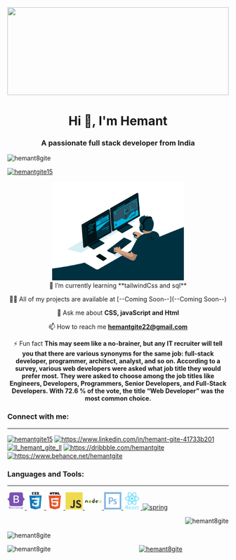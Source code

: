 <img src="https://i.pinimg.com/originals/2f/f4/28/2ff428006f3ade5f10beac69372062ab.gif" width="100%" height="200">

<h1 align="center">Hi 👋, I'm Hemant</h1>
<h3 align="center">A passionate full stack developer from India</h3>

<p align="left"> <img src="https://komarev.com/ghpvc/?username=hemant8gite&label=Profile%20views&color=0e75b6&style=flat" alt="hemant8gite" /> </p>

<div align="left">
  

<p align="left"> <a href="https://twitter.com/hemantgite15" target="blank"><img src="https://img.shields.io/twitter/follow/hemantgite15?logo=twitter&style=for-the-badge" alt="hemantgite15" /></a> </p>
  
  <div class="Image1" align="center"> <img src="https://raw.githubusercontent.com/ScorchingShade/ScorchingShade/main/code.gif" width="300" border-radious="50%"/></div>

  <div align="center">
   🌱 I’m currently learning **tailwindCss and sql**

 👨‍💻 All of my projects are available at [--Coming Soon--](--Coming Soon--)

 💬 Ask me about **CSS, javaScript and Html**

 📫 How to reach me **hemantgite22@gmail.com**

 ⚡ Fun fact **This may seem like a no-brainer, but any IT recruiter will tell you that there are various synonyms for the same job: full-stack developer, programmer, architect, analyst, and so on. According to a survey, various web developers were asked what job title they would prefer most. They were asked to choose among the job titles like Engineers, Developers, Programmers, Senior Developers, and Full-Stack Developers. With 72.6 % of the vote, the title “Web Developer” was the most common choice.**
  </div>

</div>

<h3 align="left">Connect with me:</h3>
<hr>
<p align="left">
<a href="https://twitter.com/hemantgite15" target="blank"><img align="center" src="https://raw.githubusercontent.com/rahuldkjain/github-profile-readme-generator/master/src/images/icons/Social/twitter.svg" alt="hemantgite15" height="30" width="40" /></a>
<a href="https://linkedin.com/in/https://www.linkedin.com/in/hemant-gite-41733b201" target="blank"><img align="center" src="https://raw.githubusercontent.com/rahuldkjain/github-profile-readme-generator/master/src/images/icons/Social/linked-in-alt.svg" alt="https://www.linkedin.com/in/hemant-gite-41733b201" height="30" width="40" /></a>
<a href="https://instagram.com/ll_hemant_gite_ll" target="blank"><img align="center" src="https://raw.githubusercontent.com/rahuldkjain/github-profile-readme-generator/master/src/images/icons/Social/instagram.svg" alt="ll_hemant_gite_ll" height="30" width="40" /></a>
<a href="https://dribbble.com/https://dribbble.com/hemantgite" target="blank"><img align="center" src="https://raw.githubusercontent.com/rahuldkjain/github-profile-readme-generator/master/src/images/icons/Social/dribbble.svg" alt="https://dribbble.com/hemantgite" height="30" width="40" /></a>
<a href="https://www.behance.net/https://www.behance.net/hemantgite" target="blank"><img align="center" src="https://raw.githubusercontent.com/rahuldkjain/github-profile-readme-generator/master/src/images/icons/Social/behance.svg" alt="https://www.behance.net/hemantgite" height="30" width="40" /></a>
</p>

<h3 align="left">Languages and Tools:</h3>
<hr>
<p align="left"> <a href="https://getbootstrap.com" target="_blank" rel="noreferrer"> <img src="https://raw.githubusercontent.com/devicons/devicon/master/icons/bootstrap/bootstrap-plain-wordmark.svg" alt="bootstrap" width="40" height="40"/> </a> <a href="https://www.w3schools.com/css/" target="_blank" rel="noreferrer"> <img src="https://raw.githubusercontent.com/devicons/devicon/master/icons/css3/css3-original-wordmark.svg" alt="css3" width="40" height="40"/> </a> <a href="https://www.w3.org/html/" target="_blank" rel="noreferrer"> <img src="https://raw.githubusercontent.com/devicons/devicon/master/icons/html5/html5-original-wordmark.svg" alt="html5" width="40" height="40"/> </a> <a href="https://developer.mozilla.org/en-US/docs/Web/JavaScript" target="_blank" rel="noreferrer"> <img src="https://raw.githubusercontent.com/devicons/devicon/master/icons/javascript/javascript-original.svg" alt="javascript" width="40" height="40"/> </a> <a href="https://nodejs.org" target="_blank" rel="noreferrer"> <img src="https://raw.githubusercontent.com/devicons/devicon/master/icons/nodejs/nodejs-original-wordmark.svg" alt="nodejs" width="40" height="40"/> </a> <a href="https://www.photoshop.com/en" target="_blank" rel="noreferrer"> <img src="https://raw.githubusercontent.com/devicons/devicon/master/icons/photoshop/photoshop-line.svg" alt="photoshop" width="40" height="40"/> </a> <a href="https://reactjs.org/" target="_blank" rel="noreferrer"> <img src="https://raw.githubusercontent.com/devicons/devicon/master/icons/react/react-original-wordmark.svg" alt="react" width="40" height="40"/> </a> <a href="https://spring.io/" target="_blank" rel="noreferrer"> <img src="https://www.vectorlogo.zone/logos/springio/springio-icon.svg" alt="spring" width="40" height="40"/> </a> </p>

<p>&nbsp;<img align="right" src="https://github-readme-stats.vercel.app/api?username=hemant8gite&show_icons=true&locale=en" alt="hemant8gite" /></p>

<p><img align="center" src="https://github-readme-streak-stats.herokuapp.com/?user=hemant8gite&" alt="hemant8gite" /></p>

<p><img align="left" src="https://github-readme-stats.vercel.app/api/top-langs?username=hemant8gite&show_icons=true&locale=en&layout=compact" alt="hemant8gite" width="300"/></p>


<p align="left"> <a href="https://github.com/ryo-ma/github-profile-trophy"><img src="https://github-profile-trophy.vercel.app/?username=hemant8gite" alt="hemant8gite" /></a> </p>
